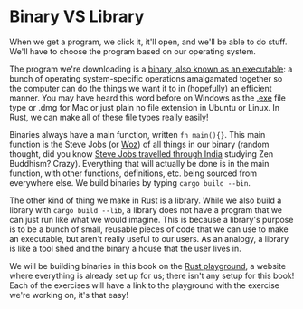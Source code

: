 # Binary VS Library

When we get a program, we click it, it'll open, and we'll be able to do stuff. We'll have to choose the program based on our operating system.

The program we're downloading is a [binary, also known as an executable](https://en.wikipedia.org/wiki/Executable): a bunch of operating system-specific operations amalgamated together so the computer can do the things we want it to in (hopefully) an efficient manner. You may have heard this word before on Windows as the [.exe](https://en.wikipedia.org/wiki/.exe) file type or .dmg for Mac or just plain no file extension in Ubuntu or Linux. In Rust, we can make all of these file types really easily!

Binaries always have a main function, written `fn main(){}`. This main function is the Steve Jobs (or [Woz](https://en.wikipedia.org/wiki/Steve_Wozniak)) of all things in our binary (random thought, did you know [Steve Jobs travelled through India](https://en.wikipedia.org/wiki/Steve_Jobs) studying Zen Buddhism? Crazy). Everything that will actually be done is in the main function, with other  functions, definitions, etc. being sourced from everywhere else. We build binaries by typing `cargo build --bin`.

The other kind of thing we make in Rust is a library. While we also build a library with `cargo build --lib`, a library does not have a program that we can just run like what we would imagine. This is because a library's purpose is to be a bunch of small, reusable pieces of code that we can use to make an executable, but aren't really useful to our users. As an analogy, a library is like a tool shed and the binary a house that the user lives in.

We will be building binaries in this book on the [Rust playground](https://play.rust-lang.org/?version=stable&mode=debug&edition=2018&gist=730c462d7171d22098403822416c698d), a website where everything is already set up for us; there isn't any setup for this book! Each of the exercises will have a link to the playground with the exercise we're working on, it's that easy!